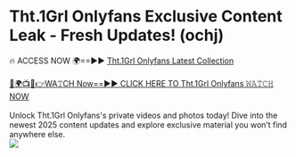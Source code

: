 # Tht.1Grl Onlyfans Exclusive Content Leak - Fresh Updates! (ochj)

🔥 ACCESS NOW 🌍==►► <a href="https://tinyurl.com/kvy9nzfs" rel="nofollow">Tht.1Grl Onlyfans Latest Collection</a>
<br><br>
[🔴🌍📺📱👉WA𝚃CH Now==►► CLICK HERE TO Tht.1Grl Onlyfans 𝚆𝙰𝚃𝙲𝙷 NOW](https://tinyurl.com/kvy9nzfs)
<br><br>
Unlock Tht.1Grl Onlyfans's private videos and photos today! Dive into the newest 2025 content updates and explore exclusive material you won’t find anywhere else.
<br>
<a href="https://tinyurl.com/kvy9nzfs" rel="nofollow" data-target="animated-image.originalLink"><img src="https://camo.githubusercontent.com/8a4f000d20f83aca3bf7ec5f350d767afa0574a8a352519fd8cfa583a6f93a33/68747470733a2f2f692e696d6775722e636f6d2f644a486b345a712e676966" data-canonical-src="https://i.imgur.com/dJHk4Zq.gif" style="max-width: 100%; display: inline-block;" data-target="animated-image.originalImage"></a>
<br>
